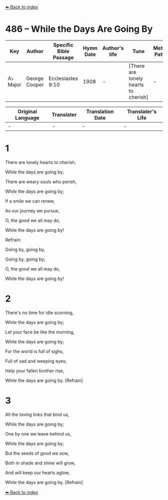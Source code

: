 [⬅️ Back to index](../README.md)

# 486 – While the Days Are Going By

Key | Author   | Specific Bible Passage     |Hymn Date |Author's life |Tune |Metrical Pattern   |Composer/Source
-- | --------- | ---------------------------|----------|--------------|-----|-------------------|-------------  
A♭ Major |George Cooper |Ecclesiastes 9:10 |1908 |- |[There are lonely hearts to cherish] |- |Ira D. Sankey

Original Language | Translater | Translation Date   | Translater's Life  
----------------- | --------- | --------------------|-------------     
\- |- |- |-




# 1

There are lonely hearts to cherish,

While the days are going by;

There are weary souls who perish,

While the days are going by;

If a smile we can renew,

As our journey we pursue,

O, the good we all may do,

While the days are going by!



Refrain:

Going by, going by,

Going by, going by;

O, the good we all may do,

While the days are going by!



# 2

There's no time for idle scorning,

While the days are going by;

Let your face be like the morning,

While the days are going by;

For the world is full of sighs,

Full of sad and weeping eyes;

Help your fallen brother rise,

While the days are going by.  [Refrain]



# 3

All the loving links that bind us,

While the days are going by;

One by one we leave behind us,

While the days are going by;

But the seeds of good we sow,

Both in shade and shine will grow,

And will keep our hearts aglow,

While the days are going by.  [Refrain]

[⬅️ Back to index](../README.md)
